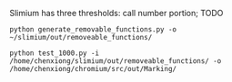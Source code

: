 Slimium has three thresholds: call number portion; TODO

`python generate_removable_functions.py -o ~/slimium/out/removeable_functions/`

`python test_1000.py -i /home/chenxiong/slimium/out/removeable_functions/ -o /home/chenxiong/chromium/src/out/Marking/`
